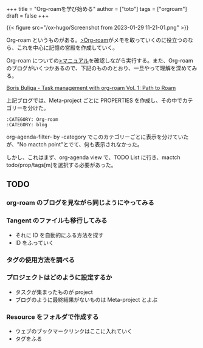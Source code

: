 +++
title = "Org-roamを学び始める"
author = ["toto"]
tags = ["orgroam"]
draft = false
+++

{{< figure src="/ox-hugo/Screenshot from 2023-01-29 11-21-01.png" >}}

Org-roam というものがある。[&gt;Org-roam](https://www.orgroam.com/)がメモを取っていくのに役立つのなら、これを中心に記憶の宮殿を作成していく。

Org-roam についての[&gt;マニュアル](https://www.orgroam.com/manual.html)を確認しながら実行する。また、Org-roam のブログがいくつかあるので、下記のもののとおり、一旦やって理解を深めてみる。

[Boris Buliga - Task management with org-roam Vol. 1: Path to Roam](https://d12frosted.io/posts/2020-06-23-task-management-with-roam-vol1.html)

上記ブログでは、Meta-project ごとに PROPERTIES を作成し、その中でカテゴリーを分けた。

```text
:CATEGORY: Org-roam
:CATEGORY: blog
```

org-agenda-filter- by -category でこのカテゴリーごとに表示を分けていたが、"No mactch point"とでて、何も表示されなかった。

しかし、これはまず、org-agenda view で、TODO List に行き、mactch todo/prop/tags[m]を選択する必要があった。

## TODO
### org-roam のブログを見ながら同じようにやってみる
### Tangent のファイルも移行してみる
- それに ID を自動的にふる方法を探す
- ID をふっていく
### タグの使用方法を調べる
### プロジェクトはどのように設定するか
- タスクが集まったものが project
- ブログのように最終結果がないものは Meta-project とよぶ
### Resource をフォルダで作成する
- ウェブのブックマークリンクはここに入れていく
- タグをふる
